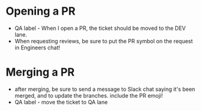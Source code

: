 # Opening a PR
- QA label - When I open a PR, the ticket should be moved to the DEV lane.
- When requesting reviews, be sure to put the PR symbol on the request in Engineers chat!


# Merging a PR
- after merging, be sure to send a message to Slack chat saying it's been merged, and to update the branches.  include the PR emoji! 
- QA label - move the ticket to QA lane
